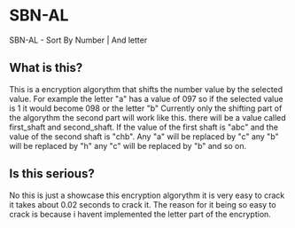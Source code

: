 # SBN-AL
SBN-AL - Sort By Number | And letter

## What is this?
This is a encryption algorythm that shifts the number value by the selected value.
For example the letter "a" has a value of 097 so if the selected value is 1 it would become 098 or the letter "b"
Currently only the shifting part of the algorythm the second part will work like this.
there will be a value called first_shaft and second_shaft.
If the value of the first shaft is "abc" and the value of the second shaft is "chb".
Any "a" will be replaced by "c" any "b" will be replaced by "h" any "c" will be replaced by "b" and so on.

## Is this serious?
No this is just a showcase this encryption algorythm it is very easy to crack it takes about 0.02 seconds to crack it.
The reason for it being so easy to crack is because i havent implemented the letter part of the encryption.
